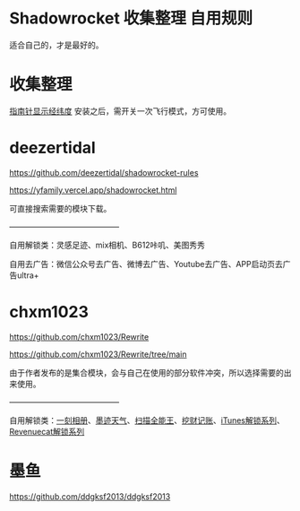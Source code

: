 # Shadowrocket 收集整理 自用规则
适合自己的，才是最好的。
# 收集整理
[指南针显示经纬度](https://api.boxjs.app/shadowrocket/install?module=https://raw.githubusercontent.com/kongkongyo/Shadowrocket/main/modules/zhinanzhen.sgmodule "指南针显示经纬度")
安装之后，需开关一次飞行模式，方可使用。
# deezertidal
https://github.com/deezertidal/shadowrocket-rules

https://yfamily.vercel.app/shadowrocket.html

可直接搜索需要的模块下载。

——————————————

自用解锁类：灵感足迹、mix相机、B612咔叽、美图秀秀

自用去广告：微信公众号去广告、微博去广告、Youtube去广告、APP启动页去广告ultra+

# chxm1023
https://github.com/chxm1023/Rewrite

https://github.com/chxm1023/Rewrite/tree/main

由于作者发布的是集合模块，会与自己在使用的部分软件冲突，所以选择需要的出来使用。

——————————————

自用解锁类：[一刻相册](https://api.boxjs.app/shadowrocket/install?module=https://raw.githubusercontent.com/kongkongyo/Shadowrocket/main/modules/yikexiangce.sgmodule "一刻相册")、[墨迹天气](https://api.boxjs.app/shadowrocket/install?module=https://raw.githubusercontent.com/kongkongyo/Shadowrocket/main/modules/mojitainqi.sgmodule "墨迹天气")、[扫描全能王](https://api.boxjs.app/shadowrocket/install?module=https://raw.githubusercontent.com/kongkongyo/Shadowrocket/main/modules/saomiaoquannengwang.sgmodule "扫描全能王")、[挖财记账](https://api.boxjs.app/shadowrocket/install?module=https://raw.githubusercontent.com/kongkongyo/Shadowrocket/main/modules/wacaijizhang.sgmodule "挖财记账")、[iTunes解锁系列](https://api.boxjs.app/shadowrocket/install?module=https://raw.githubusercontent.com/kongkongyo/Shadowrocket/main/modules/iTunes.sgmodule "iTunes解锁系列")、[Revenuecat解锁系列](https://api.boxjs.app/shadowrocket/install?module=https://raw.githubusercontent.com/kongkongyo/Shadowrocket/main/modules/Revenuecat.sgmodule "Revenuecat解锁系列")

# 墨鱼
https://github.com/ddgksf2013/ddgksf2013
